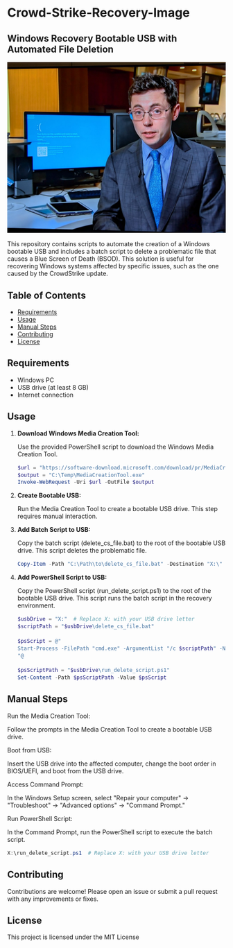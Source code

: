 # Crowd-Strike-Recovery-Image

## Windows Recovery Bootable USB with Automated File Deletion

![Windows Recovery USB](images/crowd-strike-recovery-image.jpg)

This repository contains scripts to automate the creation of a Windows bootable USB and includes a batch script to delete a problematic file that causes a Blue Screen of Death (BSOD). This solution is useful for recovering Windows systems affected by specific issues, such as the one caused by the CrowdStrike update.

## Table of Contents

- [Requirements](#requirements)
- [Usage](#usage)
- [Manual Steps](#manual-steps)
- [Contributing](#contributing)
- [License](#license)

## Requirements

- Windows PC
- USB drive (at least 8 GB)
- Internet connection

## Usage

1. **Download Windows Media Creation Tool:**

   Use the provided PowerShell script to download the Windows Media Creation Tool.

   ```powershell
   $url = "https://software-download.microsoft.com/download/pr/MediaCreationTool21H2.exe"
   $output = "C:\Temp\MediaCreationTool.exe"
   Invoke-WebRequest -Uri $url -OutFile $output
   ```

2. **Create Bootable USB:**

    Run the Media Creation Tool to create a bootable USB drive. This step requires manual interaction.

3. **Add Batch Script to USB:**

    Copy the batch script (delete_cs_file.bat) to the root of the bootable USB drive. This script deletes the problematic file.

    ```powershell
    Copy-Item -Path "C:\Path\to\delete_cs_file.bat" -Destination "X:\"  # Replace X: with your USB drive letter
    ```

4. **Add PowerShell Script to USB:**

    Copy the PowerShell script (run_delete_script.ps1) to the root of the bootable USB drive. This script runs the batch script in the recovery environment.

    ```powershell
    $usbDrive = "X:"  # Replace X: with your USB drive letter
    $scriptPath = "$usbDrive\delete_cs_file.bat"

    $psScript = @"
    Start-Process -FilePath "cmd.exe" -ArgumentList "/c $scriptPath" -NoNewWindow -Wait
    "@

    $psScriptPath = "$usbDrive\run_delete_script.ps1"
    Set-Content -Path $psScriptPath -Value $psScript
    ```

## Manual Steps

Run the Media Creation Tool:

Follow the prompts in the Media Creation Tool to create a bootable USB drive.

Boot from USB:

Insert the USB drive into the affected computer, change the boot order in BIOS/UEFI, and boot from the USB drive.

Access Command Prompt:

In the Windows Setup screen, select "Repair your computer" -> "Troubleshoot" -> "Advanced options" -> "Command Prompt."

Run PowerShell Script:

In the Command Prompt, run the PowerShell script to execute the batch script.

```powershell
X:\run_delete_script.ps1  # Replace X: with your USB drive letter
```

## Contributing
Contributions are welcome! Please open an issue or submit a pull request with any improvements or fixes.

## License
This project is licensed under the MIT License
